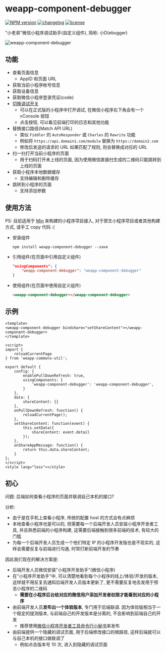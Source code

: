 # weapp-component-debugger

[![NPM version][npm-image]][npm-url] [![changelog][changelog-image]][changelog-url] [![license][license-image]][license-url]

[npm-image]: https://img.shields.io/npm/v/weapp-component-debugger.svg?style=flat-square
[npm-url]: https://npmjs.org/package/weapp-component-debugger
[license-image]: https://img.shields.io/github/license/ufologist/weapp-component-debugger.svg
[license-url]: https://github.com/ufologist/weapp-component-debugger/blob/master/LICENSE
[changelog-image]: https://img.shields.io/badge/CHANGE-LOG-blue.svg?style=flat-square
[changelog-url]: https://github.com/ufologist/weapp-component-debugger/blob/master/CHANGELOG.md

"小老弟"微信小程序调试助手(自定义组件), 简称: 小D(ebugger)

![weapp-component-debugger](https://user-images.githubusercontent.com/167221/54182603-ed863400-44dc-11e9-8ae8-4faeab3b8ac9.png)

## 功能

* 查看页面信息
  * AppID 和页面 URL
* 获取当前小程序帐号信息
* 获取设备信息
* 获取微信小程序登录凭证(code)
* [切换调试开关](https://developers.weixin.qq.com/miniprogram/dev/api/wx.setEnableDebug.html)
  * 可以在正式版的小程序中打开调试, 在微信小程序右下角会有一个 vConsole 按钮
  * 点击按钮, 可以看见前端打印的日志和其他功能
* 替换接口路径(Match API URL)
  * 类似 `Fiddler` 的 `AutoResponder` 或 `Charles` 的 `Rewrite` 功能
  * 例如将 `https://api.domain1.com/module` 替换为 `https://domain2.com`
  * 修改后发送的请求的 URL 如果匹配了规则, 则会替换成对应的 URL
* 扫一扫打开当前小程序的页面
  * 用于扫码打开未上线的页面, 因为使用微信直接扫生成的二维码只能跳转到上线的页面
* 获取小程序本地数据缓存
  * 支持编辑和删除缓存
* 跳转到小程序的页面
  * 支持添加参数

## 使用方法

PS: 目前适用于 [Min](https://github.com/meili/min-cli) 来构建的小程序项目接入, 对于原生小程序项目或者其他构建方式, 请手工 copy 代码 :(

* 安装组件

  ```
  npm install weapp-component-debugger --save
  ```

* 引用组件(在页面中引用自定义组件)

  ```json
  "usingComponents": {
      "weapp-component-debugger": "weapp-component-debugger"
  }
  ```

* 使用组件(在页面中使用自定义组件)

  ```html
  <weapp-component-debugger></weapp-component-debugger>
  ```

## 示例

```
<template>
<weapp-component-debugger bindshare="setShareContent"></weapp-component-debugger>
</template>

<script>
import {
    reloadCurrentPage
} from 'weapp-commons-util';

export default {
    config: {
        enablePullDownRefresh: true,
        usingComponents: {
            'weapp-component-debugger': 'weapp-component-debugger',
        }
    },
    data: {
        shareContent: {}
    },
    onPullDownRefresh: function() {
        reloadCurrentPage();
    },
    setShareContent: function(event) {
        this.setData({
            shareContent: event.detail
        });
    },
    onShareAppMessage: function() {
        return this.data.shareContent;
    }
};
</script>
<style lang="less"></style>
```

## 初心

问题: 后端如何查看小程序的页面并联调自己本机的接口?

分析:

* 由于是在手机上查看小程序, 传统的配置 host 的方式会有点麻烦
* 本地查看小程序也是可以的, 但需要每一个后端开发人员安装小程序开发者工具, 并且熟悉前端的小程序构建, 这需要后端接触到很多前端的技术, 有较大的门槛
* 为每一个后端开发人员生成一个他们特定 IP 的小程序开发版也是不现实的, 这样会需要反复与前端进行沟通, 时常打断前端开发的节奏

因此我们现在的解决方案是:

* 后端开发人员微信安装"小程序开发助手"(微信小程序)
* 在"小程序开发助手"中, 可以清楚地看到每个小程序的线上/体验/开发的版本, 这样就不用反复去通知后端开发人员版本更新了, 更不需要反复地去发用于预览小程序的二维码
  * **需要在小程序后台给对应的微信用户添加开发者权限才能看到对应的小程序**
* 由前端开发人员**发布出一个体验版本**, 专门用于后端联调. 因为体验版相当于一个稳定的提测版本, 与前端自己的开发版本是分离的, 不会影响到前端自己的开发
  * 推荐使用[微信小程序开发者工具命令行小秘书](https://github.com/ufologist/weappdevtools-cli)来发布
* 由前端提供一个隐藏的调试页面, 用于后端修改接口的根路径, 这样后端就可以与自己本机的接口做联调了
  * 例如点击版本号 10 次, 进入到隐藏的调试页面
